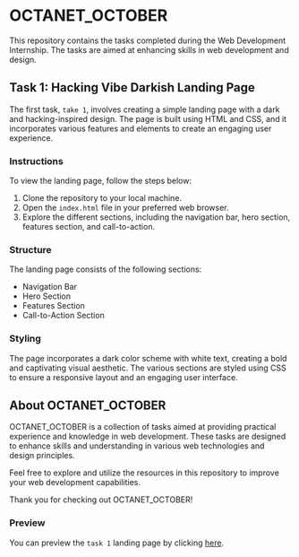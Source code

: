 # OCTANET_OCTOBER

This repository contains the tasks completed during the Web Development Internship. The tasks are aimed at enhancing skills in web development and design. 

## Task 1: Hacking Vibe Darkish Landing Page

The first task, `take 1`, involves creating a simple landing page with a dark and hacking-inspired design. The page is built using HTML and CSS, and it incorporates various features and elements to create an engaging user experience.

### Instructions

To view the landing page, follow the steps below:

1. Clone the repository to your local machine.
2. Open the `index.html` file in your preferred web browser.
3. Explore the different sections, including the navigation bar, hero section, features section, and call-to-action.

### Structure

The landing page consists of the following sections:

- Navigation Bar
- Hero Section
- Features Section
- Call-to-Action Section

### Styling

The page incorporates a dark color scheme with white text, creating a bold and captivating visual aesthetic. The various sections are styled using CSS to ensure a responsive layout and an engaging user interface.

## About OCTANET_OCTOBER

OCTANET_OCTOBER is a collection of tasks aimed at providing practical experience and knowledge in web development. These tasks are designed to enhance skills and understanding in various web technologies and design principles.

Feel free to explore and utilize the resources in this repository to improve your web development capabilities. 

Thank you for checking out OCTANET_OCTOBER!

### Preview

You can preview the `task 1` landing page by clicking [here](https://moinmair).
